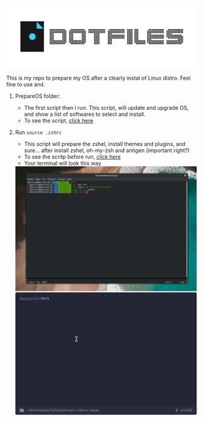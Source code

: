 <img src='https://github.com/mauriciopazpp/dotfiles/blob/master/.assets/dotfiles.png?raw=true'/>

This is my repo to prepare my OS after a clearly instal of Linux distro.
Feel fine to use and.

1) PrepareOS folder:
	- The first script then i run. This script, will update and upgrade OS, and show a list of softwares to select and install.
	- To see the script, <a href='https://github.com/mauriciopazpp/dotfiles/tree/master/PrepareOs'> click here </a>
2) Run `source .zshrc`
	- This script will prepare the zshel, install themes and plugins, and sure... after install zshel, oh-my-zsh and antigen (important right?)
	- To see the scritp before run, <a href='https://github.com/mauriciopazpp/dotfiles/blob/master/.zshrc'> click here </a>
	- Your terminal will look this way
	
	<img src='https://github.com/mauriciopazpp/dotfiles/blob/master/.assets/after_install_zsh.png?raw=true'/>
	<img src='https://github.com/mauriciopazpp/dotfiles/blob/master/.assets/autocompletion.gif?raw=true'/>
